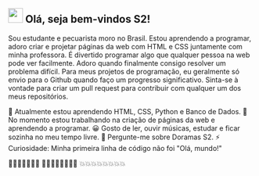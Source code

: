 <h2> <img src="https://emojis.slackmojis.com/emojis/images/1588315024/8823/hyperkitty.gif?1588315024" width="30" /> Olá, seja bem-vindos S2! </h2>

Sou estudante e pecuarista moro no Brasil. Estou aprendendo a programar, adoro criar e projetar páginas da web com HTML e CSS juntamente com minha professora. É divertido programar algo que qualquer pessoa na web pode ver facilmente. Adoro quando finalmente consigo resolver um problema difícil.
Para meus projetos de programação, eu geralmente só envio para o Github quando faço um progresso significativo. Sinta-se à vontade para criar um pull request para contribuir com qualquer um dos meus repositórios.

🌱 Atualmente estou aprendendo HTML, CSS, Python e Banco de Dados.
🔭 No momento estou trabalhando na criação de páginas da web e aprendendo a programar.
😀 Gosto de ler, ouvir músicas, estudar e ficar sozinha no meu tempo livre.
💬 Pergunte-me sobre Doramas S2. 
⚡ Curiosidade: Minha primeira linha de código não foi "Olá, mundo!"

🤩🤩🤩🤩🤩🤩🤩
🌻🌻🌻🌻🌻🌻🌻🌻
💥💥💥💥💥💥💥💥
